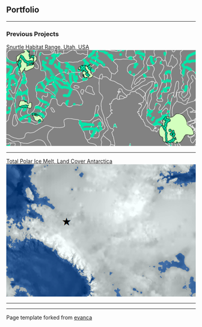 ## Portfolio

---

### Previous Projects

[Snurtle Habitat Range, Utah, USA](projects/project1)
<img src="images/map1_ofawesomeness.png?raw=true"/>

---
[Total Polar Ice Melt, Land Cover Antarctica](/pdf/AntarcticaMaps.pdf)
<img src="images/map2_antarctica.png?raw=true"/>

---



---
<p style="font-size:14px">Page template forked from <a href="https://github.com/evanca/quick-portfolio">evanca</a></p>
<!-- Remove above link if you don't want to attibute -->
